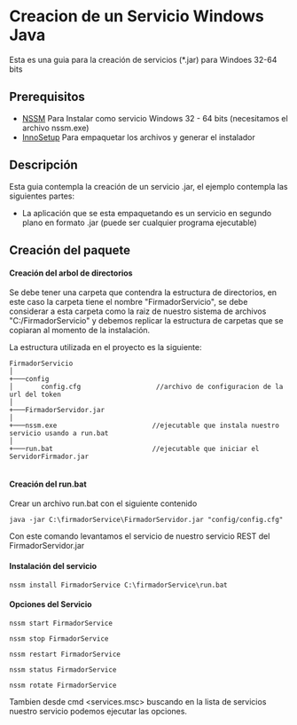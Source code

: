   
# Creacion de un Servicio Windows Java

Esta es una guia para la creación de servicios (*.jar) para Windoes 32-64 bits

## Prerequisitos

- [NSSM](http://nssm.cc/download) Para Instalar como servicio Windows 32 - 64 bits (necesitamos el archivo nssm.exe)
- [InnoSetup](https://inno-setup.uptodown.com/windows) Para empaquetar los archivos y generar el instalador

## Descripción

Esta guia contempla la creación de un servicio .jar, el ejemplo contempla las siguientes partes:

- La aplicación que se esta empaquetando es un servicio en segundo plano en formato .jar (puede ser cualquier programa ejecutable)


## Creación del paquete

#### Creación del arbol de directorios
Se debe tener una carpeta que contendra la estructura de directorios, en este caso la carpeta tiene el nombre "FirmadorServicio", se debe considerar a esta carpeta como la raiz de nuestro sistema de archivos "C:/FirmadorServicio" y debemos replicar la estructura de carpetas que se copiaran al momento de la instalación.

La estructura utilizada en el proyecto es la siguiente:

```
FirmadorServicio    
│
+───config                              
│       config.cfg                   //archivo de configuracion de la url del token
│   
+───FirmadorServidor.jar       
│   
+───nssm.exe                        //ejecutable que instala nuestro servicio usando a run.bat
│   
+───run.bat                         //ejecutable que iniciar el ServidorFirmador.jar
            
```

#### Creación del run.bat
Crear un archivo run.bat con el siguiente contenido

```
java -jar C:\firmadorService\FirmadorServidor.jar "config/config.cfg"
```

Con este comando levantamos el servicio de nuestro servicio REST del FirmadorServidor.jar

#### Instalación del servicio

```
nssm install FirmadorService C:\firmadorService\run.bat
```

#### Opciones del Servicio

```
nssm start FirmadorService

nssm stop FirmadorService

nssm restart FirmadorService

nssm status FirmadorService

nssm rotate FirmadorService
```

Tambien desde cmd <services.msc> buscando en la lista de servicios nuestro servicio podemos ejecutar las opciones.

